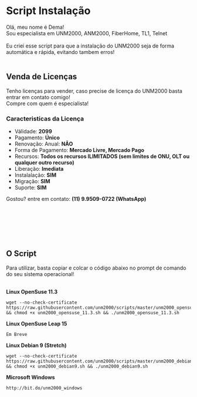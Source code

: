 # Script Instalação

Olá, meu nome é Dema!<br/>
Sou especialista em UNM2000, ANM2000, FiberHome, TL1, Telnet<br></br>
Eu criei esse script para que a instalação do UNM2000 seja de forma automática e rápida, evitando tambem erros!<br/><br/>

## Venda de Licenças
Tenho licenças para vender, caso precise de licença do UNM2000 basta entrar em contato comigo!<br/>Compre com quem é especialista!<br/>

### Caracteristicas da Licença
* Válidade: **2099**
* Pagamento: **Único**
* Renovação: Anual: **NÃO**
* Forma de Pagamento: **Mercado Livre, Mercado Pago**
* Recursos: **Todos os recursos ILIMITADOS (sem limites de ONU, OLT ou qualquer outro recurso)**
* Liberação: **Imediata**
* Instalalação: **SIM**
* Migração: **SIM**
* Suporte: **SIM**

Gostou? entre em contato: **(11) 9.9509-0722 (WhatsApp)**

<br/><br/><br/><br/><br/>

## O Script
Para utilizar, basta copiar e colcar o código abaixo no prompt de comando do seu sistema operacional!<br/><br/>

**Linux OpenSuse 11.3**
```
wget --no-check-certificate https://raw.githubusercontent.com/unm2000/scripts/master/unm2000_opensuse_11.3.sh && chmod +x unm2000_opensuse_11.3.sh && ./unm2000_opensuse_11.3.sh
```

**Linux OpenSuse Leap 15**
```
Em Breve
```
**Linux Debian 9 (Stretch)**
```
wget --no-check-certificate https://raw.githubusercontent.com/unm2000/scripts/master/unm2000_debian9.sh && chmod +x unm2000_debian9.sh && ./unm2000_debian9.sh
```
**Microsoft Windows**
```
http://bit.do/unm2000_windows
```
